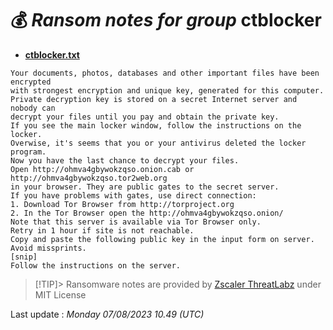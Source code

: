 # 💰 _Ransom notes for group_ ctblocker
* **[ctblocker.txt](https://ransomware.live/ransomware_notes/ctblocker/ctblocker.txt)**

```
Your documents, photos, databases and other important files have been encrypted
with strongest encryption and unique key, generated for this computer.
Private decryption key is stored on a secret Internet server and nobody can
decrypt your files until you pay and obtain the private key.
If you see the main locker window, follow the instructions on the locker.
Overwise, it's seems that you or your antivirus deleted the locker program.
Now you have the last chance to decrypt your files.
Open http://ohmva4gbywokzqso.onion.cab or http://ohmva4gbywokzqso.tor2web.org
in your browser. They are public gates to the secret server.
If you have problems with gates, use direct connection:
1. Download Tor Browser from http://torproject.org
2. In the Tor Browser open the http://ohmva4gbywokzqso.onion/
Note that this server is available via Tor Browser only.
Retry in 1 hour if site is not reachable.
Copy and paste the following public key in the input form on server. Avoid missprints.
[snip]
Follow the instructions on the server.

```


> [!TIP]> Ransomware notes are provided by [Zscaler ThreatLabz](https://github.com/threatlabz/ransomware_notes) under MIT License
> 




Last update : _Monday 07/08/2023 10.49 (UTC)_

